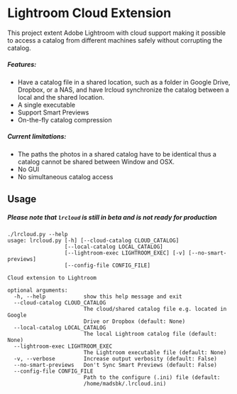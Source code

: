# Lightroom Cloud Extension

This project extent Adobe Lightroom with cloud support making it possible to access a catalog from different machines safely without corrupting the catalog.

##### Features:
  * Have a catalog file in a shared location, such as a folder in Google Drive, Dropbox, or a NAS, and have lrcloud synchronize the catalog between a local and the shared location.
  * A single executable
  * Support Smart Previews 
  * On-the-fly catalog compression 

##### Current limitations:
  * The paths the photos in a shared catalog have to be identical thus a catalog cannot be shared between Window and OSX.
  * No GUI
  * No simultaneous catalog access


Usage
-----
##### Please note that `lrcloud` is still in beta and is not ready for production

```
./lrcloud.py --help
usage: lrcloud.py [-h] [--cloud-catalog CLOUD_CATALOG]
                  [--local-catalog LOCAL_CATALOG]
                  [--lightroom-exec LIGHTROOM_EXEC] [-v] [--no-smart-previews]
                  [--config-file CONFIG_FILE]

Cloud extension to Lightroom

optional arguments:
  -h, --help            show this help message and exit
  --cloud-catalog CLOUD_CATALOG
                        The cloud/shared catalog file e.g. located in Google
                        Drive or Dropbox (default: None)
  --local-catalog LOCAL_CATALOG
                        The local Lightroom catalog file (default: None)
  --lightroom-exec LIGHTROOM_EXEC
                        The Lightroom executable file (default: None)
  -v, --verbose         Increase output verbosity (default: False)
  --no-smart-previews   Don't Sync Smart Previews (default: False)
  --config-file CONFIG_FILE
                        Path to the configure (.ini) file (default:
                        /home/madsbk/.lrcloud.ini)
```
